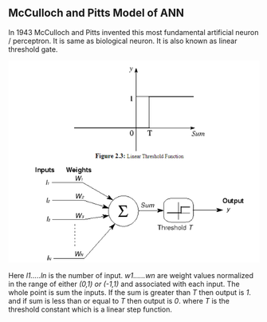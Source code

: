 **McCulloch and Pitts Model of ANN**
--
In 1943 McCulloch and Pitts invented this most fundamental artificial neuron / perceptron. It is same as biological neuron. It is also known as linear threshold gate. 

!["ANN"](/Images//ANN.png)


Here *l1.....ln* is the number of input.  *w1......wn* are weight values normalized in the range of either *(0,1) or (-1,1)* and associated with each input. The whole point is sum the inputs. 
If the sum is greater than *T* then output is *1*. and if sum is less than or equal to *T* then output is *0*. 
where *T* is the threshold constant which is a linear step function. 


